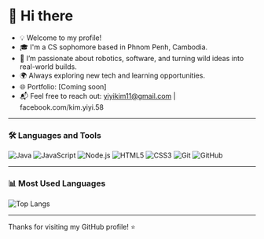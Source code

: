 # 👋 Hi there

- 💡 Welcome to my profile!
- 🎓 I'm a CS sophomore based in Phnom Penh, Cambodia.
- 🤖 I’m passionate about robotics, software, and turning wild ideas into real-world builds.
- 🌍 Always exploring new tech and learning opportunities.
- 🌐 Portfolio: [Coming soon]
- 📬 Feel free to reach out: yiyikim11@gmail.com | facebook.com/kim.yiyi.58

---

### 🛠 Languages and Tools

![Java](https://img.shields.io/badge/-Java-007396?style=flat&logo=java&logoColor=white)
![JavaScript](https://img.shields.io/badge/-JavaScript-black?style=flat&logo=javascript)
![Node.js](https://img.shields.io/badge/-Node.js-339933?style=flat&logo=node.js&logoColor=white)
![HTML5](https://img.shields.io/badge/-HTML5-E34F26?style=flat&logo=html5&logoColor=white)
![CSS3](https://img.shields.io/badge/-CSS3-1572B6?style=flat&logo=css3)
![Git](https://img.shields.io/badge/-Git-F05032?style=flat&logo=git&logoColor=white)
![GitHub](https://img.shields.io/badge/-GitHub-181717?style=flat&logo=github)

---

### 📊 Most Used Languages

![Top Langs](https://github-readme-stats.vercel.app/api/top-langs/?username=yourgithubusername&layout=compact&theme=default)

---

Thanks for visiting my GitHub profile! ⭐
